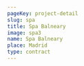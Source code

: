 ```yaml
---
pageKey: project-detail
slug: spa
title: Spa Balneary
image: spa3
name: Spa Balneary
place: Madrid
type: contract
---
```

